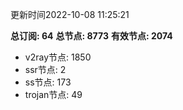 更新时间2022-10-08 11:25:21

**总订阅: 64**
**总节点: 8773**
**有效节点: 2074**
- v2ray节点: 1850
- ssr节点: 2
- ss节点: 173
- trojan节点: 49

